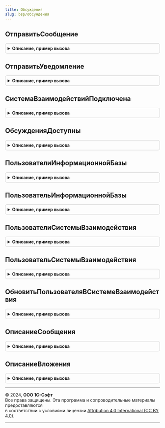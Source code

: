 ```yaml
---
title: Обсуждения
slug: bsp/обсуждения
---
```



## ОтправитьСообщение
<details style="margin: 1em 0; padding: 0.5em; border: 1px solid #ccc; border-radius: 6px;">

<summary style="font-weight: bold; cursor: pointer;">Описание, пример вызова</summary>

```bsl

// Отправляет сообщение пользователям от другого пользователя.
// Если между пользователями не было обсуждения,
// то будет создано отображаемое обсуждение.
//
// Выбрасывает исключение, если не удалось отправить сообщение.
//
// Параметры:
//   Автор - СправочникСсылка.Пользователи
//         - ПользовательСистемыВзаимодействия
//   Получатели - Массив из СправочникСсылка.Пользователи
//              - Массив из ПользовательСистемыВзаимодействия
//   Сообщение - см. ОписаниеСообщения
//   ОбсуждениеКонтекст - ЛюбаяСсылка - сообщение будет отправлено в контекстное обсуждение.
//                      - ИдентификаторОбсужденияСистемыВзаимодействия - сообщение будет отправлено в указанное обсуждение.
//                      - Неопределено - сообщение будет отправлено в негрупповое обсуждение между автором и получателем.
//
// Пример:
// Сообщение = Обсуждения.ОписаниеСообщения("Привет, мир!");
// Получатель = ОбщегоНазначенияКлиентСервер.ЗначениеВМассиве(Администратор);
// Обсуждения.ОтправитьСообщение(Пользователи.ТекущийПользователь(), Получатель, Сообщение);
//
Процедура ОтправитьСообщение(Знач Автор, Знач Получатели, Сообщение, ОбсуждениеКонтекст = Неопределено) Экспорт
```

Пример вызова
```bsl
Обсуждения.ОтправитьСообщение(Автор, Получатели, Сообщение, ОбсуждениеКонтекст);
```
</details>

## ОтправитьУведомление
<details style="margin: 1em 0; padding: 0.5em; border: 1px solid #ccc; border-radius: 6px;">

<summary style="font-weight: bold; cursor: pointer;">Описание, пример вызова</summary>

```bsl

// Отправляет сообщение всем участникам неконтекстного обсуждения.
// Если обсуждение контекстное, то будет отправление сообщение без адресатов.
//
// Выбрасывает исключение, если не удалось отправить сообщение.
//
// Параметры:
//   Автор - СправочникСсылка.Пользователи
//         - ПользовательСистемыВзаимодействия
//   Сообщение - см. ОписаниеСообщения.
//   ОбсуждениеКонтекст - ЛюбаяСсылка - сообщение будет отправлено в контекстное обсуждение.
//                      - ИдентификаторОбсужденияСистемыВзаимодействия - сообщение будет отправлено в указанное обсуждение.
//
// Пример:
// Сообщение = Обсуждения.ОписаниеСообщения("Привет, мир!");
// Обсуждения.ОтправитьУведомление(Пользователи.ТекущийПользователь(), Сообщение, ЗаказКлиента);
//
Процедура ОтправитьУведомление(Знач Автор, Сообщение, ОбсуждениеКонтекст) Экспорт
```

Пример вызова
```bsl
Обсуждения.ОтправитьУведомление(Автор, Сообщение, ОбсуждениеКонтекст) 
```
</details>

## СистемаВзаимодействийПодключена
<details style="margin: 1em 0; padding: 0.5em; border: 1px solid #ccc; border-radius: 6px;">

<summary style="font-weight: bold; cursor: pointer;">Описание, пример вызова</summary>

```bsl

// Возвращает Истина, если метод ИнформационнаяБазаЗарегистрирована
// объекта СистемаВзаимодействия возвращает Истина и
// использование не заблокировано администратором.
//
// Возвращаемое значение:
//   Булево
//
Функция СистемаВзаимодействийПодключена() Экспорт
```

Пример вызова
```bsl
Результат = Обсуждения.СистемаВзаимодействийПодключена() 
```
</details>

## ОбсужденияДоступны
<details style="margin: 1em 0; padding: 0.5em; border: 1px solid #ccc; border-radius: 6px;">

<summary style="font-weight: bold; cursor: pointer;">Описание, пример вызова</summary>

```bsl

// Возвращает Истина, если метод ИспользованиеДоступно
// объекта СистемаВзаимодействия возвращает Истина и
// использование не заблокировано администратором.
//
// Возвращаемое значение:
//   Булево
//
Функция ОбсужденияДоступны() Экспорт
```

Пример вызова
```bsl
Результат = Обсуждения.ОбсужденияДоступны() 
```
</details>

## ПользователиИнформационнойБазы
<details style="margin: 1em 0; padding: 0.5em; border: 1px solid #ccc; border-radius: 6px;">

<summary style="font-weight: bold; cursor: pointer;">Описание, пример вызова</summary>

```bsl

// Формирует соответствие между идентификаторами пользователей системы взаимодействия
// и элементами справочника Пользователи.
//
// Параметры:
//   ПользователиСистемыВзаимодействия - Массив из ИдентификаторПользователяСистемыВзаимодействия
//                                     - КоллекцияИдентификаторовПользователейСистемыВзаимодействия
//
// Возвращаемое значение:
//   Соответствие из КлючИЗначение:
//   * Ключ - ИдентификаторПользователяСистемыВзаимодействия
//   * Значение - см. ПользовательИнформационнойБазы
//
Функция ПользователиИнформационнойБазы(ПользователиСистемыВзаимодействия) Экспорт
```

Пример вызова
```bsl
Результат = Обсуждения.ПользователиИнформационнойБазы(ПользователиСистемыВзаимодействия)
```
</details>

## ПользовательИнформационнойБазы
<details style="margin: 1em 0; padding: 0.5em; border: 1px solid #ccc; border-radius: 6px;">

<summary style="font-weight: bold; cursor: pointer;">Описание, пример вызова</summary>

```bsl

// Выполняет поиск элемента справочника Пользователи по идентификатору пользователя Системы Взаимодействия.
//
// Выбрасывает исключение, если пользователь не был найден.
//
// Параметры:
//   ПользовательСистемыВзаимодействия - ИдентификаторПользователяСистемыВзаимодействия.
//
// Возвращаемое значение:
//   СправочникСсылка.Пользователи
//
Функция ПользовательИнформационнойБазы(ПользовательСистемыВзаимодействия) Экспорт
```

Пример вызова
```bsl
Результат = Обсуждения.ПользовательИнформационнойБазы(ПользовательСистемыВзаимодействия) 
```
</details>

## ПользователиСистемыВзаимодействия
<details style="margin: 1em 0; padding: 0.5em; border: 1px solid #ccc; border-radius: 6px;">

<summary style="font-weight: bold; cursor: pointer;">Описание, пример вызова</summary>

```bsl

// Формирует соответствие между элементами справочника Пользователи
// и идентификаторами пользователей системы взаимодействия.
//
// Если пользователь не найден, то будет попытка создать пользователя системы взаимодействия.
// Если пользователь не найден и при создании нового пользователя было выброшено исключение,
// то возвращается Неопределено.
//
// Параметры:
//   ПользователиИнформационнойБазы - Массив из СправочникСсылка.Пользователи
//
// Возвращаемое значение:
//   Соответствие из КлючИЗначение:
//   * Ключ - СправочникСсылка.Пользователи
//   * Значение - ПользовательСистемыВзаимодействия
//
Функция ПользователиСистемыВзаимодействия(ПользователиИнформационнойБазы) Экспорт
```

Пример вызова
```bsl
Результат = Обсуждения.ПользователиСистемыВзаимодействия(ПользователиИнформационнойБазы) 
```
</details>

## ПользовательСистемыВзаимодействия
<details style="margin: 1em 0; padding: 0.5em; border: 1px solid #ccc; border-radius: 6px;">

<summary style="font-weight: bold; cursor: pointer;">Описание, пример вызова</summary>

```bsl

// Получает идентификатор пользователя системы взаимодействия.
// Если пользователь не найден, то будет выполнена попытка создать нового пользователя.
//
// Выбрасывает исключение, если:
// - не удалось получить идентификатор пользователя информационной базы;
// - не удалось создать пользователя системы Взаимодействия.
//
// Параметры:
//  Пользователь - СправочникСсылка.Пользователи
//               - СправочникОбъект.Пользователи
//
//  ТолькоИдентификатор - Булево - если указать Истина, то возвращается не пользователь,
//                                 а идентификатор пользователя, что быстрее.
//
// Возвращаемое значение:
//   ПользовательСистемыВзаимодействия - если ТолькоИдентификатор = Ложь.
//   ИдентификаторПользователяСистемыВзаимодействия - если ТолькоИдентификатор = Истина.
//
Функция ПользовательСистемыВзаимодействия(Пользователь, ТолькоИдентификатор = Ложь) Экспорт
```

Пример вызова
```bsl
Результат = Обсуждения.ПользовательСистемыВзаимодействия(Пользователь, ТолькоИдентификатор);
```
</details>

## ОбновитьПользователяВСистемеВзаимодействия
<details style="margin: 1em 0; padding: 0.5em; border: 1px solid #ccc; border-radius: 6px;">

<summary style="font-weight: bold; cursor: pointer;">Описание, пример вызова</summary>

```bsl

// Обновляет дополнительную информацию пользователя системы взаимодействия.
// Например, телефон и адрес электронной почты.
// Если пользователь системы взаимодействия еще не создан, то будет создан новый пользователь
// системы взаимодействия.
//
// Выбрасывает исключение, если обновить пользователя системы взаимодействия не удалось.
//
// Параметры:
//   Пользователь - СправочникСсылка.Пользователи
//                - СправочникОбъект.Пользователи
//
Процедура ОбновитьПользователяВСистемеВзаимодействия(Пользователь) Экспорт
```

Пример вызова
```bsl
Обсуждения.ОбновитьПользователяВСистемеВзаимодействия(Пользователь) 
```
</details>

## ОписаниеСообщения
<details style="margin: 1em 0; padding: 0.5em; border: 1px solid #ccc; border-radius: 6px;">

<summary style="font-weight: bold; cursor: pointer;">Описание, пример вызова</summary>

```bsl

// Формирует описание сообщение для отправки сообщения через процедуры
// и функции подсистемы Обсуждения.
//
// Параметры:
//   Текст - Строка - текст сообщения системы Взаимодействия
//         - ФорматированнаяСтрока
//
// Возвращаемое значение:
//   Структура:
//   * Текст - ФорматированнаяСтрока
//   * Вложения - Массив из см. ОписаниеВложения
//   * Данные - Неопределено - см. синтакс-помощник СообщениеСистемыВзаимодействия
//   * Действия - СписокЗначений - см. синтакс-помощник СообщениеСистемыВзаимодействия
//
Функция ОписаниеСообщения(Знач Текст) Экспорт
```

Пример вызова
```bsl
Результат = Обсуждения.ОписаниеСообщения(Текст) 
```
</details>

## ОписаниеВложения
<details style="margin: 1em 0; padding: 0.5em; border: 1px solid #ccc; border-radius: 6px;">

<summary style="font-weight: bold; cursor: pointer;">Описание, пример вызова</summary>

```bsl

// Формирует описание вложения для отправки сообщения через процедуры
// и функции подсистемы Обсуждения.
//
// Параметры:
//   Поток - Поток - поток, из которого будет создано вложение системы Взаимодействия.
//         - ПотокВПамяти
//         - ФайловыйПоток
//   Наименование - Строка - имя вложения.
//
// Возвращаемое значение:
//   Структура:
//   * Поток - Поток - поток, из которого будет создано вложение системы взаимодействия.
// 			- ПотокВПамяти
// 			- ФайловыйПоток
//   * Наименование - Строка
//   * ТипСодержимого - Строка
//   * Отображаемое - Булево - значение по умолчанию Истина
//
Функция ОписаниеВложения(Поток, Наименование) Экспорт
```

Пример вызова
```bsl
Результат = Обсуждения.ОписаниеВложения(Поток, Наименование) 
```
</details>

---

© 2024, **ООО 1С-Софт**  
Все права защищены. Эта программа и сопроводительные материалы предоставляются  
в соответствии с условиями лицензии [Attribution 4.0 International (CC BY 4.0)](https://creativecommons.org/licenses/by/4.0/legalcode).

---
